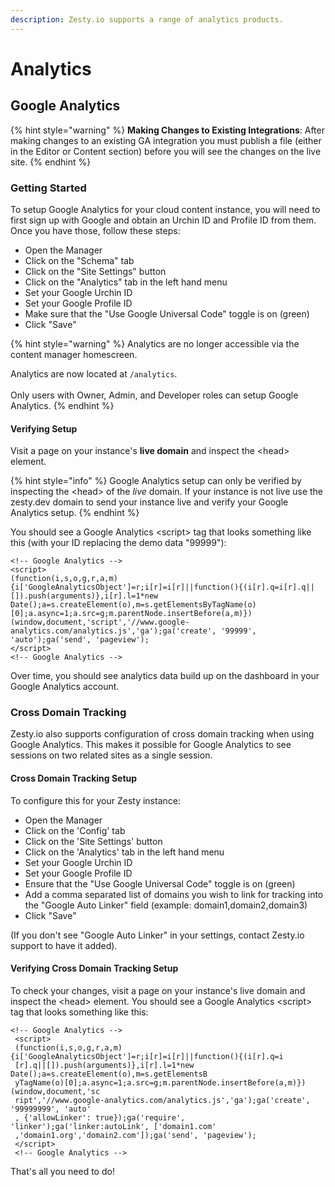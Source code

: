 ```yaml
---
description: Zesty.io supports a range of analytics products.
---
```


# Analytics

## Google Analytics

{% hint style="warning" %}
**Making Changes to Existing Integrations**: After making changes to an existing GA integration you must publish a file (either in the Editor or Content section) before you will see the changes on the live site.
{% endhint %}

### Getting Started

To setup Google Analytics for your cloud content instance, you will need to first sign up with Google and obtain an Urchin ID and Profile ID from them.  Once you have those, follow these steps:

* Open the Manager
* Click on the "Schema" tab
* Click on the "Site Settings" button
* Click on the "Analytics" tab in the left hand menu
* Set your Google Urchin ID
* Set your Google Profile ID
* Make sure that the "Use Google Universal Code" toggle is on (green)
* Click "Save"

{% hint style="warning" %}
Analytics are no longer accessible via the content manager homescreen.&#x20;

Analytics are now located at `/analytics`. \
\
Only users with Owner, Admin, and Developer roles can setup Google Analytics.
{% endhint %}

#### Verifying Setup

Visit a page on your instance's **live domain** and inspect the \<head> element.&#x20;

{% hint style="info" %}
Google Analytics setup can only be verified by inspecting the \<head> of the _live_ domain. If your instance is not live use the zesty.dev domain to send your instance live and verify your Google Analytics setup.&#x20;
{% endhint %}

You should see a Google Analytics \<script> tag that looks something like this (with your ID replacing the demo data "99999"):

```
<!-- Google Analytics -->
<script>
(function(i,s,o,g,r,a,m){i['GoogleAnalyticsObject']=r;i[r]=i[r]||function(){(i[r].q=i[r].q||[]).push(arguments)},i[r].l=1*new Date();a=s.createElement(o),m=s.getElementsByTagName(o)[0];a.async=1;a.src=g;m.parentNode.insertBefore(a,m)})(window,document,'script','//www.google-analytics.com/analytics.js','ga');ga('create', '99999', 'auto');ga('send', 'pageview');
</script>
<!-- Google Analytics -->
```

Over time, you should see analytics data build up on the dashboard in your Google Analytics account.

### Cross Domain Tracking

Zesty.io also supports configuration of cross domain tracking when using Google Analytics.  This makes it possible for Google Analytics to see sessions on two related sites as a single session.

#### Cross Domain Tracking Setup

To configure this for your Zesty instance:

* Open the Manager
* Click on the 'Config' tab
* Click on the 'Site Settings' button
* Click on the 'Analytics' tab in the left hand menu
* Set your Google Urchin ID
* Set your Google Profile ID
* Ensure that the "Use Google Universal Code" toggle is on (green)
* Add a comma separated list of domains you wish to link for tracking into the "Google Auto Linker" field (example: domain1,domain2,domain3)
* Click "Save"

(If you don't see "Google Auto Linker" in your settings, contact Zesty.io support to have it added).

#### Verifying Cross Domain Tracking Setup

To check your changes, visit a page on your instance's live domain and inspect the \<head> element. You should see a Google Analytics \<script> tag that looks something like this:

```
<!-- Google Analytics -->
 <script>
 (function(i,s,o,g,r,a,m){i['GoogleAnalyticsObject']=r;i[r]=i[r]||function(){(i[r].q=i
 [r].q||[]).push(arguments)},i[r].l=1*new Date();a=s.createElement(o),m=s.getElementsB
 yTagName(o)[0];a.async=1;a.src=g;m.parentNode.insertBefore(a,m)})(window,document,'sc
 ript','//www.google-analytics.com/analytics.js','ga');ga('create', '99999999', 'auto'
 , {'allowLinker': true});ga('require', 'linker');ga('linker:autoLink', ['domain1.com'
 ,'domain1.org','domain2.com']);ga('send', 'pageview');
 </script>
 <!-- Google Analytics -->
```

That's all you need to do!

